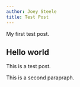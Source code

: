 ```yaml
---
author: Joey Steele
title: Test Post
---
```


My first test post.

## Hello world

This is a test post.

This is a second parapraph.
